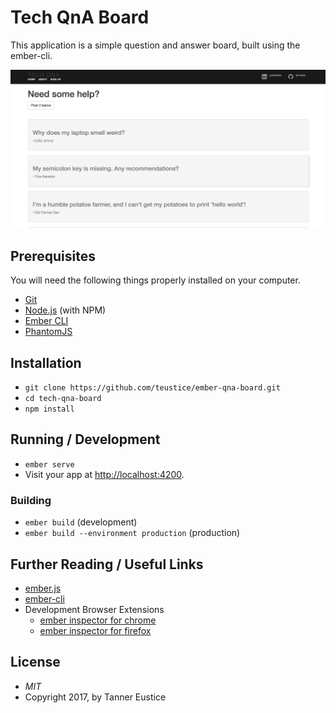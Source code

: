 # Tech QnA Board

This application is a simple question and answer board, built using the ember-cli.

![alt text](https://github.com/teustice/ember-qna-board/blob/master/Screen%20Shot%202017-06-02%20at%2012.57.42%20PM.png?raw=true)

## Prerequisites

You will need the following things properly installed on your computer.

* [Git](https://git-scm.com/)
* [Node.js](https://nodejs.org/) (with NPM)
* [Ember CLI](https://ember-cli.com/)
* [PhantomJS](http://phantomjs.org/)

## Installation

* `git clone https://github.com/teustice/ember-qna-board.git`
* `cd tech-qna-board`
* `npm install`

## Running / Development

* `ember serve`
* Visit your app at [http://localhost:4200](http://localhost:4200).

### Building

* `ember build` (development)
* `ember build --environment production` (production)

## Further Reading / Useful Links

* [ember.js](http://emberjs.com/)
* [ember-cli](https://ember-cli.com/)
* Development Browser Extensions
  * [ember inspector for chrome](https://chrome.google.com/webstore/detail/ember-inspector/bmdblncegkenkacieihfhpjfppoconhi)
  * [ember inspector for firefox](https://addons.mozilla.org/en-US/firefox/addon/ember-inspector/)

## License
* _MIT_
* Copyright 2017, by Tanner Eustice
